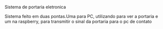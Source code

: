  
Sistema de portaria eletronica

Sistema feito em duas pontas.Uma para PC, utilizando para ver a portaria
e um na raspberry, para transmitir o sinal da portaria para o pc de contato
